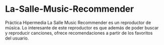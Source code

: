 # La-Salle-Music-Recommender
Práctica Hipermedia
La Salle Music Recommender es un reproductor de música. Lo interesante de este reproductor es que además de poder buscar y reproducir canciones, ofrece recomendaciones a partir de los favoritos del usuario.
